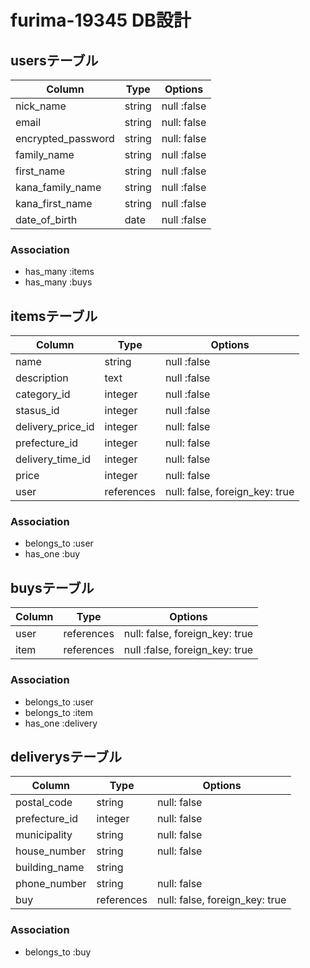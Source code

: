 # furima-19345 DB設計

## usersテーブル
|Column|Type|Options|
|------|----|-------|
|nick_name|string|null :false|
|email|string|null: false|
|encrypted_password|string|null: false|
|family_name|string|null :false|
|first_name|string|null :false|
|kana_family_name|string|null :false|
|kana_first_name|string|null :false|
|date_of_birth|date|null :false|

### Association
- has_many :items
- has_many :buys


## itemsテーブル
|Column|Type|Options|
|------|----|-------|
|name|string|null :false|
|description|text|null :false|
|category_id|integer|null :false|
|stasus_id|integer|null :false|
|delivery_price_id|integer|null: false|
|prefecture_id|integer|null: false|
|delivery_time_id|integer|null: false|
|price|integer|null: false|
|user|references|null: false, foreign_key: true|

### Association
- belongs_to :user
- has_one :buy


## buysテーブル
|Column|Type|Options|
|------|----|-------|
|user|references|null: false, foreign_key: true|
|item|references|null :false, foreign_key: true|

### Association
- belongs_to :user
- belongs_to :item
- has_one :delivery


## deliverysテーブル
|Column|Type|Options|
|------|----|-------|
|postal_code|string|null: false|
|prefecture_id|integer|null: false|
|municipality|string|null: false|
|house_number|string|null: false|
|building_name|string||
|phone_number|string|null: false|
|buy|references|null: false, foreign_key: true|

### Association
- belongs_to :buy